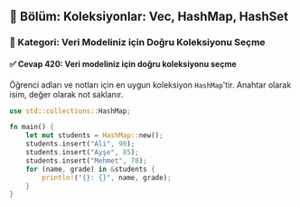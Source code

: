 ## 📘 Bölüm: Koleksiyonlar: Vec, HashMap, HashSet
### 🔹 Kategori: Veri Modeliniz için Doğru Koleksiyonu Seçme
#### ✅ Cevap 420: Veri modeliniz için doğru koleksiyonu seçme

Öğrenci adları ve notları için en uygun koleksiyon `HashMap`'tir. Anahtar olarak isim, değer olarak not saklanır.

```rust
use std::collections::HashMap;

fn main() {
    let mut students = HashMap::new();
    students.insert("Ali", 90);
    students.insert("Ayşe", 85);
    students.insert("Mehmet", 78);
    for (name, grade) in &students {
        println!("{}: {}", name, grade);
    }
}
```
